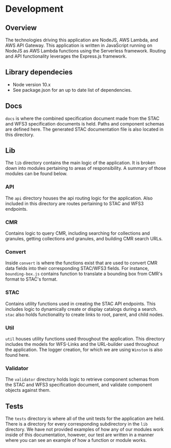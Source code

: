 # Development

## Overview

The technologies driving this application are NodeJS, AWS Lambda, and AWS API Gateway.
This application is written in JavaScript running on NodeJS as AWS Lambda functions using the Serverless framework. Routing and API functionality leverages the Express.js framework.

## Library dependecies

* Node version 10.x
* See package.json for an up to date list of dependencies.

## Docs

`docs` is where the combined specification document made from the STAC and WFS3 specification documents is held. Paths and component schemas are defined here. The generated STAC documentation file is also located in this directory.

## Lib

The `lib` directory contains the main logic of the application. It is broken down into modules pertaining to areas of responsibility. A summary of those modules can be found below.

### API

The `api` directory houses the api routing logic for the application. Also included in this directory are routes pertaining to STAC and WFS3 endpoints.

### CMR

Contains logic to query CMR, including searching for collections and granules, getting collections and granules, and building CMR search URLs.

### Convert

Inside `convert` is where the functions exist that are used to convert CMR data fields into their corresponding STAC/WFS3 fields. For instance, `bounding-box.js` contains function to translate a bounding box from CMR's format to STAC's format.

### STAC

Contains utility functions used in creating the STAC API endpoints. This includes logic to dynamically create or display catalogs during a search. `stac` also holds functionality to create links to root, parent, and child nodes.

### Util

`util` houses utility functions used throughout the application. This directory includes the models for WFS-Links and the URL-builder used throughout the application. The logger creation, for which we are using `Winston` is also found here.

### Validator

The `validator` directory holds logic to retrieve component schemas from the STAC and WFS3 specification document, and validate component objects against them.

## Tests

The `tests` directory is where all of the unit tests for the application are held. There is a directory for every corresponding subdirectory in the `lib` directory. We have not provided examples of how any of our modules work inside of this documentation, however, our test are written in a manner where you can see an example of how a function or module works.
